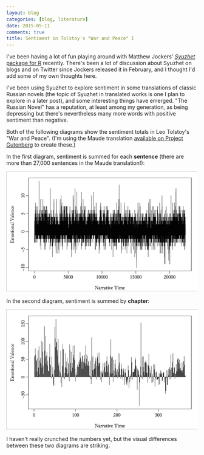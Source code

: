 ```yaml
---
layout: blog
categories: [blog, literature] 
date: 2015-05-11
comments: true
title: Sentiment in Tolstoy's "War and Peace" I
---
```


I've been having a lot of fun playing around with Matthew Jockers'
[*Syuzhet* package for R][syuzhetpackage] recently. There's been a lot
of discussion about Syuzhet on blogs and on Twitter since Jockers
released it in February, and I thought I'd add some of my own thoughts
here.

I've been using Syuzhet to explore sentiment in some translations of
classic Russian novels (the topic of Syuzhet in translated works is
one I plan to explore in a later post), and some interesting things
have emerged. "The Russian Novel" has a reputation, at least among my
generation, as being depressing but there's nevertheless many more
words with positive sentiment than negative.

Both of the following diagrams show the sentiment totals in Leo
Tolstoy's "War and Peace". (I'm using the Maude translation
[available on Project Gutenberg][gb] to create these.)

In the first diagram, sentiment is summed for each **sentence** (there
are more than 27,000 sentences in the Maude translation!):

![Sentence-level sentiment totals in "War and Peace](/images/2015-05-11/WarAndPeace_nrc_sentence_600.png)

In the second diagram, sentiment is summed by **chapter**:

![Chapter-level sentiment totals in "War and Peace](/images/2015-05-11/WarAndPeace_nrc_chapter_600.png)

I haven't really crunched the numbers yet, but the visual differences
between these two diagrams are striking.

[syuzhetpackage]: http://www.matthewjockers.net/2015/02/02/syuzhet/
[gb]: http://www.gutenberg.org/ebooks/2600
